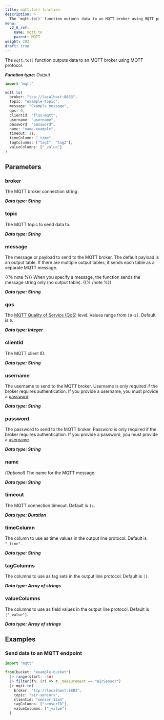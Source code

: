 ```yaml
---
title: mqtt.to() function
description: >
  The `mqtt.to()` function outputs data to an MQTT broker using MQTT protocol.
menu:
  v2_0_ref:
    name: mqtt.to
    parent: MQTT
weight: 202
draft: true
---
```


The `mqtt.to()` function outputs data to an MQTT broker using MQTT protocol.

_**Function type:** Output_

```js
import "mqtt"

mqtt.to(
  broker: "tcp://localhost:8883",
  topic: "example-topic",
  message: "Example message",
  qos: 0,
  clientid: "flux-mqtt",
  username: "username",
  password: "password",
  name: "name-example",
  timeout: 1s,
  timeColumn: "_time",
  tagColumns: ["tag1", "tag2"],
  valueColumns: ["_value"]
)
```

## Parameters

### broker
The MQTT broker connection string.

_**Data type: String**_

### topic
The MQTT topic to send data to.

_**Data type: String**_

### message
The message or payload to send to the MQTT broker.
The default payload is an output table.
If there are multiple output tables, it sends each table as a separate MQTT message.

{{% note %}}
When you specify a message, the function sends the message string only (no output table).
{{% /note %}}

_**Data type: String**_

### qos
The [MQTT Quality of Service (QoS)](https://docs.oasis-open.org/mqtt/mqtt/v5.0/os/mqtt-v5.0-os.html#_Toc3901103) level.
Values range from `[0-2]`.
Default is `0`.

_**Data type: Integer**_

### clientid
The MQTT client ID.

_**Data type: String**_

### username
The username to send to the MQTT broker.
Username is only required if the broker requires authentication.
If you provide a username, you must provide a [password](#password).

_**Data type: String**_

### password
The password to send to the MQTT broker.
Password is only required if the broker requires authentication.
If you provide a password, you must provide a [username](#username).

_**Data type: String**_

### name
_(Optional)_ The name for the MQTT message.

_**Data type: String**_

### timeout
The MQTT connection timeout.
Default is `1s`.

_**Data type: Duration**_

### timeColumn
The column to use as time values in the output line protocol.
Default is `"_time"`.  

_**Data type: String**_

### tagColumns
The columns to use as tag sets in the output line protocol.
Default is `[]`.  

_**Data type: Array of strings**_

### valueColumns
The columns to use as field values in the output line protocol.
Default is `["_value"]`.

_**Data type: Array of strings**_

## Examples

### Send data to an MQTT endpoint
```js
import "mqtt"

from(bucket: "example-bucket")
  |> range(start: -5m)
  |> filter(fn: (r) => r._measurement == "airSensor")
  |> mqtt.to(
    broker: "tcp://localhost:8883",
    topic: "air-sensors",
    clientid: "sensor-12a4",
    tagColumns: ["sensorID"],
    valueColumns: ["_value"]
  )
```
